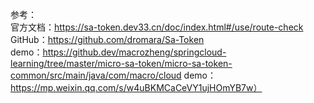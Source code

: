 参考：  
官方文档：https://sa-token.dev33.cn/doc/index.html#/use/route-check  
GitHub：https://github.com/dromara/Sa-Token  
demo：https://github.dev/macrozheng/springcloud-learning/tree/master/micro-sa-token/micro-sa-token-common/src/main/java/com/macro/cloud
demo：https://mp.weixin.qq.com/s/w4uBKMCaCeVY1ujHOmYB7w）